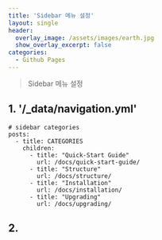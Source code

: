 ```yaml
---
title: 'Sidebar 메뉴 설정'
layout: single
header:
  overlay_image: /assets/images/earth.jpg
  show_overlay_excerpt: false
categories:
  - Github Pages
---
```


> Sidebar 메뉴 설정

## 1. '/_data/navigation.yml'

```
# sidebar categories
posts:
  - title: CATEGORIES
    children:
      - title: "Quick-Start Guide"
        url: /docs/quick-start-guide/
      - title: "Structure"
        url: /docs/structure/
      - title: "Installation"
        url: /docs/installation/
      - title: "Upgrading"
        url: /docs/upgrading/
```

## 2. 

